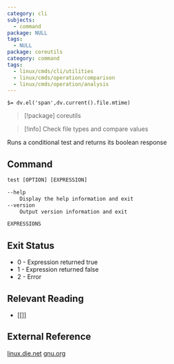 ```yaml
---
category: cli
subjects:
  - command
package: NULL
tags:
  - NULL
package: coreutils
category: command
tags:
  - linux/cmds/cli/utilities
  - linux/cmds/operation/comparison
  - linux/cmds/operation/analysis
---
```


`$= dv.el('span',dv.current().file.mtime)`
> [!package] coreutils

> [!info] Check file types and compare values

Runs a conditional test and returns its boolean response

## Command
```txt
test [OPTION] [EXPRESSION]

--help
	Display the help information and exit 
--version
	Output version information and exit

EXPRESSIONS
```

## Exit Status
- 0 - Expression returned true
- 1 - Expression returned false
- 2 - Error

## Relevant Reading
- [[]]

## External Reference
[linux.die.net](https://linux.die.net/man/1/test)
[gnu.org](https://www.gnu.org/software/coreutils/manual/html_node/test-invocation.html#test-invocation)
